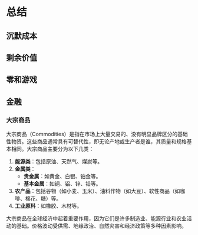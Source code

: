 # 总结

## 沉默成本

## 剩余价值

## 零和游戏


## 金融

### 大宗商品

大宗商品（Commodities）是指在市场上大量交易的、没有明显品牌区分的基础性物资。这些商品通常具有可替代性，即无论产地或生产者是谁，其质量和规格基本相同。大宗商品主要分为以下几类：

1. **能源类**：包括原油、天然气、煤炭等。
2. **金属类**：
    - **贵金属**：如黄金、白银、铂金等。
    - **基本金属**：如铜、铝、锌、铅等。
3. **农产品**：包括谷物（如小麦、玉米）、油料作物（如大豆）、软性商品（如咖啡、棉花、糖）等。
4. **工业原料**：如橡胶、木材等。

大宗商品在全球经济中起着重要作用，因为它们是许多制造业、能源行业和农业活动的基础。价格波动受供需、地缘政治、自然灾害和经济政策等多种因素影响。

